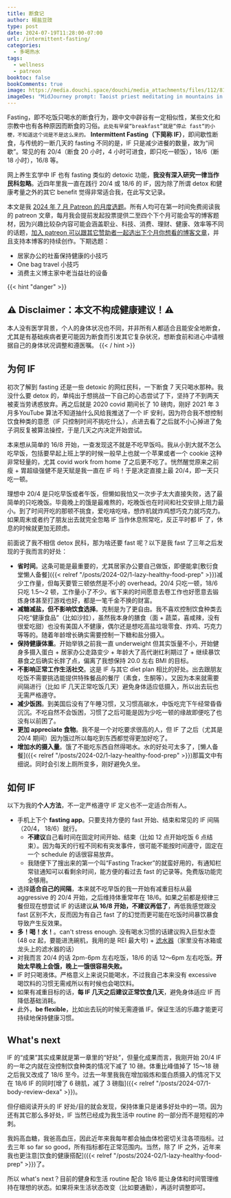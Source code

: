 ```yaml
---
title: 断食记
author: 椒盐豆豉
type: post
date: 2024-07-19T11:28:00-07:00
url: /intermittent-fasting/
categories:
  - 多喝热水
tags:
  - wellness
  - patreon
booktoc: false
bookComments: true
image: https://media.douchi.space/douchi/media_attachments/files/112/814/351/512/927/151/original/d3f40a9c03920b76.png
imageDes: "MidJourney prompt: Taoist priest meditating in mountains in pixel art style --ar 16:9"
---
```


Fasting，即不吃饭只喝水的断食行为，跟中文中辟谷有一定相似性，某些文化和宗教中也有各种原因而断食的习俗。`此处有早餐“breakfast”就是“停止 fast“的小梗，不知道这个词是不是这么来的。` **Intermittent Fasting（下简称 IF）**，即间歇性断食，与传统的一断几天的 fasting 不同的是，IF 只是减少进餐的数量，故为“间歇”。常见的有 20/4（断食 20 小时，4 小时可进食，即只吃一顿饭），18/6（断 18 小时），16/8 等。

网上养生玄学中 IF 也有 fasting 类似的 detoxic 功能，**我没有深入研究一律当作民科忽略**。近四年里我一直在践行 20/4 或 18/6 的 IF，因为除了所谓 detox 和健康考量之外的其它 benefit 觉得非常适合我，在此写文记录。

<!--more-->

本文是我 [2024 年 7 月 Patreon 的月度选题](https://www.patreon.com/posts/105780301)。所有人均可在第一时间免费阅读我的 patreon 文章，每月我会提前发起投票提供二至四个下个月可能会写的博客题材，因为兴趣比较杂内容可能会涵盖职业、科技、消费、理财、健康、效率等不同的话题，[加入 patreon 可以跟其它赞助者一起选出下个月你想看的博客文章](https://www.patreon.com/posts/2024-nian-8-yue-108440104)，并且支持本博客的持续创作。下期选题：
- 居家办公的社畜保持健康的小技巧
- One bag travel 小技巧
- 消费主义博主家中老当益壮的设备

{{< hint "danger" >}}
## ⚠️ Disclaimer：本文不构成健康建议！⚠️
本人没有医学背景，个人的身体状况也不同，并非所有人都适合且能安全地断食，尤其是有基础疾病者更可能因为断食而引发其它复杂状况，想断食前和进心中请根据自己的身体状况调整和遵医嘱。
{{< / hint >}}

## 为何 IF
初次了解到 fasting 还是一些 detoxic 的网红民科，一下断食 7 天只喝水那种。我没什么要 detox 的，单纯出于想挑战一下自己的心态尝试了下，坚持了不到两天被麦当劳诱惑放弃。再之后就是 2020 covid 期间长了 10 磅肉，刚好 2021 年 3 月多YouTube 算法不知道抽什么风给我推送了一个 IF 安利，因为符合我不想控制饮食种类的意愿（IF 只控制时间不挑吃什么），点进去看了之后就不小心掉进了兔子洞反复被算法操控，于是几天之内决定开始尝试。

本来想从简单的 16/8 开始，一查发现这不就是不吃早饭吗。我从小到大就不怎么吃早饭，包括要早起上班上学的时候一般早上也就一个苹果或者一个 cookie 这种非常轻量的，尤其 covid work from home 了之后更不吃了。恍然醒觉原来之前瘦 + 胃超级强健不是天赋是我一直在 IF 吗！于是决定直接上最 20/4，即一天只吃一顿。

理想中 20/4 是只吃早饭或者午饭，但懒如我怕又一次步子太大直接失败，选了最简单的只吃晚饭。毕竟晚上的饿是最难熬的，吃晚饭也在时间和社交安排上阻力最小。到了时间开吃的那顿不挑食，爱吃啥吃啥，想炸机就炸鸡想巧克力就巧克力。如果周末或者约了朋友出去就完全忽略 IF 当作休息照常吃，反正平时都 IF 了，休息的时候就更加无顾虑。

前面说了我不相信 detox 民科，那为啥还要 fast 呢？以下是我 fast 了三年之后发现的于我而言的好处：
- **省时间**。这条可能是最重要的，尤其居家办公要自己做饭，即便能拿[敷衍食堂懒人备餐]({{< relref "/posts/2024-02/1-lazy-healthy-food-prep" >}})减少工作量，但每天要管三顿依然是不小的 overhead。20/4 只吃一顿，18/6 只吃 1.5～2 顿，工作量小了不少。省下来的时间愿意去卷工作也好愿意去锻炼身体甚至打游戏也好，都是一笔千金不换的财富。
- **减糖减盐，但不影响饮食选择**。克制是为了更自由。我不喜欢控制饮食种类去只吃“健康食品”（比如沙拉），虽然我本身的膳食（面 + 蔬菜，喜咸辣，没有很爱吃甜）也没有美国人不健康，偶尔还是想吃高盐垃圾零食、炸鸡、巧克力等等的。随着年龄增长确实需要控制一下糖和盐分摄入。
- **保持健康体重**。开始举铁之前我一直 underweight 但其实饭量不小，开始健身多摄入蛋白 + 居家办公走路变少 + 年龄大了高代谢红利期过了 + 继续暴饮暴食之后确实长胖了点，偏离了我想保持 20.0 左右 BMI 的目标。
- **不影响正常工作生活社交**。这是 IF 与其它 diet plan 相比的好处。出去跟朋友吃饭不需要挑选能提供特殊餐品的餐厅（素食，生酮等）。又因为本来就需要间隔进行（比如 IF 几天正常吃饭几天）避免身体适应低摄入，所以出去玩也无需严格遵守。
- **减少饭困**。到美国后没有了午睡习惯，又习惯高碳水，中饭吃完下午经常昏昏沉沉。不吃自然不会饭困，习惯了之后可能是因为少吃一顿的缘故即便吃了也没有以前困了。
- **更加 appreciate 食物**。我不是一个对吃要求很高的人，但 IF 了之后（尤其是 20/4 期间）因为饿过所以每吃到东西都觉得更加好吃了。
- **增加水的摄入量**。饿了不能吃东西自然得喝水。水的好处可太多了，[懒人备餐]({{< relref "/posts/2024-02/1-lazy-healthy-food-prep" >}})那篇文中有细说。同时会引发上厕所变多，刚好避免久坐。

## 如何 IF
以下为我的**个人方法**，不一定严格遵守 IF 定义也不一定适合所有人。
- 手机上下个 **fasting app**。只要支持方便的 fast 开始、结束和常见的 IF 间隔（20/4， 18/6）就行。
  - **不建议**自己看时间在固定时间开始、结束（比如 12 点开始吃饭 6 点结束）。因为每天的行程不同和有突发事件，很可能不能按时间遵守，固定在一个 schedule 的话很容易放弃。
  - 我随便下了搜出来的第一个叫“Fasting Tracker”的就蛮好用的，有通知栏常驻通知可以看剩余时间，能方便的看过去 fast 的记录等。免费版功能完全够用。
- 选择**适合自己的间隔**，本来就不吃早饭的我一开始有减重目标从最 aggressive 的 20/4 开始，之后维持体重常年在 18/6。如果之前都是规律三餐但现在想尝试 IF 的话建议**从 16/8 开始，不建议再低了**，再低我感觉跟没 fast 区别不大，反而因为有自己 fast 了的幻觉而更可能在吃饭时间暴饮暴食导致产生反效果。
- **多！喝！水！**。can't stress enough. 没有喝水习惯的话建议购入巨型水壶(48 oz 起，要能进洗碗机，我用的是 REI 最大号) + [滤水器](https://amzn.to/3WsdgRv)（家里没有冰箱或龙头上的滤水器的话）
- 对我而言 20/4 的话 2pm-6pm 左右吃饭，18/6 的话 12～6pm 左右吃饭。**开始太早晚上会饿，晚上一饿很容易失败。**
- IF 时只喝液体。严格意义上来说只能喝水，不过我自己本来没有 excessive 喝饮料的习惯无需戒所以有时候也会喝饮料。
- 如果有减重目标的话，**每 IF 几天之后建议正常饮食几天**，避免身体适应 IF 而降低基础消耗。
- 此外，**be flexible**，比如出去玩的时候无需遵循 IF。保证生活的乐趣才能更可持续地保持健康习惯。

## What's next

IF 的“成果”其实成果就是第一章里的“好处”，但量化成果而言，我刚开始 20/4 IF 的一年之内就在没控制饮食种类的情况下减了 10 磅。体重比峰值掉了 15～18 磅之后我又改成了 18/6 至今。过去一年里我我在增加锻炼和蛋白质摄入的情况下又在 18/6 IF 的同时[增了 6 磅肌，减了 3 磅脂]({{< relref "/posts/2024-07/1-body-review-dexa" >}})。

但仔细阅读开头的 IF 好处/目的就会发现，保持体重只是诸多好处中的一项。因为还有其它那么多好处，IF 当然已经成为我生活中 routine 的一部分而不是短程的冲刺。

我妈高血糖，我爸高血压，因此近年来我每年都会抽血体检密切关注各项指标。过去三年 so far so good，所有指标都在正常范围内。当然，除了 IF 之外，近年来我也更注意[饮食的健康搭配]({{< relref "/posts/2024-02/1-lazy-healthy-food-prep" >}})了。

所以 what's next？目前的健身和生活 routine 配合 18/6 能让身体和时间管理维持在理想的状态。如果将来生活状态改变（比如要通勤），再适时调整即可。